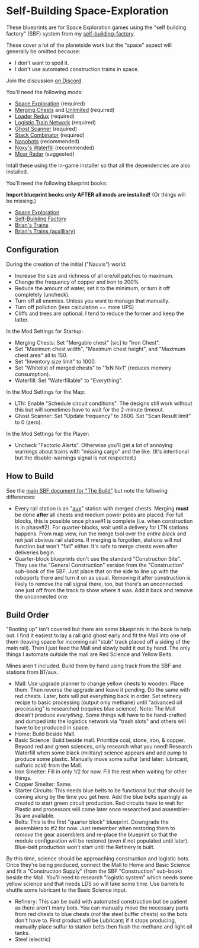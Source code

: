 # Self-Building Space-Exploration

These blueprints are for Space Exploration games using the "self building factory" (SBF) system from my [self-building-factory](https://factorioprints.com/view/-MNZWdWosuqr3vtaC2hD).

These cover a lot of the planetside work but the "space" aspect will generally be omitted because:
 - I don't want to spoil it.
 - I don't use automated construction trains in space.

Join the discussion [on Discord](https://discord.gg/eSt3Qd8D2e).

You'll need the following mods:
* [Space Exploration](https://mods.factorio.com/mod/space-exploration) (required)
* [Merging Chests](https://mods.factorio.com/mod/WideChests) and [Unlimited](https://mods.factorio.com/mod/WideChestsUnlimited) (required)
* [Loader Redux](https://mods.factorio.com/mod/LoaderRedux) (required)
* [Logistic Train Network](https://mods.factorio.com/mod/LogisticTrainNetwork) (required)
* [Ghost Scanner](https://mods.factorio.com/mod/GhostScanner) (required)
* [Stack Combinator](https://mods.factorio.com/mod/stack-combinator) (required)
* [Nanobots](https://mods.factorio.com/mod/Nanobots) (recommended)
* [Noxy's Waterfill](https://mods.factorio.com/mod/Noxys_Waterfill) (recommended)
* [Moar Radar](https://mods.factorio.com/mod/Moar-Radar) (suggested)

Intall these using the in-game installer so that all the dependencies are also installed.

You'll need the following blueprint books:

**Import blueprint books only AFTER all mods are installed!** (Or things will be missing.)

* [Space Exploration](https://github.com/bcwhite-code/brians-blueprints/releases/tag/self-building-spacex)
* [Self-Building Factory](https://factorioprints.com/view/-MNZWdWosuqr3vtaC2hD)
* [Brian's Trains](https://factorioprints.com/view/-LaIPNgh8f16V8EwXXpW)
* [Brian's Trains (auxilliary)](https://factorioprints.com/view/-M5PZvxZVXEZnmg4V7Hy)

## Configuration

During the creation of the initial ("Nauvis") world:

* Increase the size and richness of all ore/oil patches to maximum.
* Change the frequency of  copper and iron to 200%
* Reduce the amount of water, set it to the minimum, or turn it off completely (uncheck).
* Turn off all enemies.  Unless you want to manage that manually.
* Turn off pollution (less calculation == more UPS)
* Cliffs and trees are optional.  I tend to reduce the former and keep the latter.

In the Mod Settings for Startup:

* Merging Chests: Set "Mergable chest" [sic] to "Iron Chest".
* Set "Maximum chest width", "Maximum chest height", and "Maximum chest area" all to 150.
* Set "Inventory size limit" to 1000.
* Set "Whitelist of merged chests" to "1xN Nx1" (reduces memory consumption).
* Waterfill: Set "Waterfillable" to "Everything".

In the Mod Settings for the Map:

* LTN: Enable "Schedule circuit conditions".  The designs still work without this but will sometimes have to wait for the 2-minute timeout.
* Ghost Scanner: Set "Update frequency" to 3600.  Set "Scan Result limit" to 0 (zero).

In the Mod Settings for the Player:

* Uncheck "Factorio Alerts".  Otherwise you'll get a lot of annoying warnings about trains with "missing cargo" and the like.  (It's intentional but the disable-warnings signal is not respected.)

## How to Build

See the [main SBF document for "The Build"](https://docs.google.com/document/d/1b7OT1-h5GWfey4rIVNbMCXX-dMkoWLmcURutqrliLYE/edit#heading=h.qqx59ll9md1) but note the following differences:

* Every rail station is an "[aux](https://factorioprints.com/view/-M5PZvxZVXEZnmg4V7Hy)" station with merged chests.  Merging **must** be done **after** all chests and medium power poles are placed.  For full blocks, this is possible once phase#1 is complete (i.e. when construction is in phase#2).  For quarter-blocks, wait until a delivery for LTN stations happens.  From map view, run the merge tool over the _entire block_ and not just obvious rail stations.  If merging is forgotten, stations will not function but won't "fail" either.  It's safe to merge chests even after deliveries begin.
* Quarter-block blueprints don't use the standard "Construction Site".  They use the "General Construction" version from the "Construction" sub-book of the SBF.  Just place that on the side to line up with the roboports there and turn it on as usual.  Removing it after construction is likely to remove the rail signal there, too, but there's an unconnected one just off from the track to show where it was.  Add it back and remove the unconnected one.

## Build Order

"Booting up" isn't covered but there are some blueprints in the book to help
out.  I find it easiest to lay a rail grid ghost early and fit the Mall into
one of them (leaving space for incoming rail "stub" track placed off a siding
of the main rail).  Then I just feed the Mall and slowly build it out by hand.
The only things I automate outside the mall are Red Science and Yellow Belts.

Mines aren't included.  Build them by hand using track from the SBF and stations from BT/aux.

* Mall: Use upgrade planner to change yellow chests to wooden.  Place them.  Then reverse the upgrade and leave it pending.  Do the same with red chests.  Later, bots will put everything back in order.  Set refinecy recipe to basic processing (output only methane) until "advanced oil processing" is researched (requires blue science).  Note: The Mall doesn't produce _everything_.  Some things will have to be hand-crafted and dumped into the logistics network via "trash slots" and others will have to be produced in space.
* Home: Build beside Mall.
* Basic Science: Build beside mall.  Prioritize coal, stone, iron, & copper.  Beyond red and green sciences, only research what you need!  Research Waterfill when some black (military) science appears and add pump to produce some plastic.  Manually move some sulfur (and later: lubricant, sulfuric acid) from the Mall.
* Iron Smelter: Fill in only 1/2 for now.  Fill the rest when waiting for other things.
* Copper Smelter: Same.
* Starter Circuits: This needs blue belts to be functional but that should be coming along by the time you get here.  Add the blue belts sparingly as created to start green circuit production.  Red circuits have to wait for Plastic and processors will come later once researched and assembler-3s are available.
* Belts: This is the first "quarter block" blueprint.  Downgrade the assemblers to #2 for now.  Just remember when restoring them to _remove_ the gear assemblers and re-place the blueprint so that the module configuration will be restored (even if not populated until later).  Blue-belt production won't start until the Refinery is built.

By this time, science should be approaching construction and logistic bots.
Once they're being produced, connect the Mall to Home and Basic Science and fit
a "Construction Supply" (from the SBF "Construction" sub-book) beside the Mall.
You'll need to research "logistic system" which needs some yellow science and
that needs LDS so will take some time.  Use barrels to shuttle some lubricant
to the Basic Science input.

* Refinery: This can be build with automated construction but be patient as there aren't many bots.  You can manually move the necessary parts from red chests to blue chests (_not_ the steel buffer chests) so the bots don't have to.  First product will be Lubricant; if it stops producing, manually place sulfur to station belts then flush the methane and light oil tanks.
* Steel (electric)
